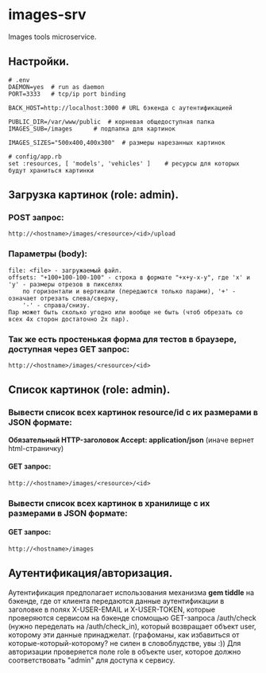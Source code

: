 # images-srv
Images tools microservice.

## Настройки.

```
# .env
DAEMON=yes	# run as daemon
PORT=3333	# tcp/ip port binding

BACK_HOST=http://localhost:3000	# URL бэкенда с аутентификацией

PUBLIC_DIR=/var/www/public	# корневая общедоступная папка
IMAGES_SUB=/images		# подпапка для картинок

IMAGES_SIZES="500x400,400x300"	# размеры нарезанных картинок
```
```
# config/app.rb
set :resources, [ 'models', 'vehicles' ]	# ресурсы для которых будут храниться картинки
```
## Загрузка картинок (role: admin).

### POST запрос:
```
http://<hostname>/images/<resource>/<id>/upload
```
### Параметры (body):
```
file: <file> - загружаемый файл.
offsets: "+100+100-100-100" - строка в формате "+x+y-x-y", где 'x' и 'y' - размеры отрезов в пикселях
	по горизонтали и вертикали (передаются только парами), '+' - означает отрезать слева/сверху,
	'-' - справа/снизу.
Пар может быть сколько угодно или вообще не быть (чтоб обрезать со всех 4х сторон достаточно 2х пар).
```
### Так же есть простенькая форма для тестов в браузере, доступная через GET запрос:
```
http://<hostname>/images/<resource>/<id>
```

## Список картинок (role: admin).

### Вывести список всех картинок resource/id с их размерами в JSON формате:
**Обязательный HTTP-заголовок Accept: application/json** (иначе вернет html-страничку)
#### GET запрос:
```
http://<hostname>/images/<resource>/<id>
```

### Вывести список всех картинок в хранилище с их размерами в JSON формате:
#### GET запрос:
```
http://<hostname>/images
```

## Аутентификация/авторизация.

Аутентификация предполагает использования механизма **gem tiddle** на бэкенде, где от клиента передаются данные аутентификации в заголовке в полях X-USER-EMAIL и X-USER-TOKEN, которые проверяются сервисом на бэкенде спомощью GET-запроса /auth/check (нужно переделать на /auth/check_in), который возвращает объект user, которому эти данные принаджелат. (графоманы, как избавиться от которые-который-которому? не силен в словоблудстве, увы :))
Для авторизации проверяется поле role в объекте user, которое должно соответствовать "admin" для доступа к сервису.
